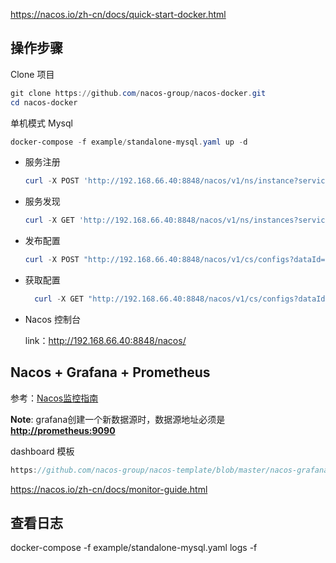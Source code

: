 https://nacos.io/zh-cn/docs/quick-start-docker.html

## 操作步骤

Clone 项目

```powershell
git clone https://github.com/nacos-group/nacos-docker.git
cd nacos-docker
```

单机模式 Mysql

```powershell
docker-compose -f example/standalone-mysql.yaml up -d
```

- 服务注册

  ```powershell
  curl -X POST 'http://192.168.66.40:8848/nacos/v1/ns/instance?serviceName=nacos.naming.serviceName&ip=20.18.7.10&port=8080'
  ```

- 服务发现

  ```powershell
  curl -X GET 'http://192.168.66.40:8848/nacos/v1/ns/instances?serviceName=nacos.naming.serviceName'
  ```

- 发布配置

  ```powershell
  curl -X POST "http://192.168.66.40:8848/nacos/v1/cs/configs?dataId=nacos.cfg.dataId&group=test&content=helloWorld"
  ```

- 获取配置

  ```powershell
    curl -X GET "http://192.168.66.40:8848/nacos/v1/cs/configs?dataId=nacos.cfg.dataId&group=test"
  ```

- Nacos 控制台

  link：http://192.168.66.40:8848/nacos/

## Nacos + Grafana + Prometheus

参考：[Nacos监控指南](https://nacos.io/zh-cn/docs/monitor-guide.html)

**Note**: grafana创建一个新数据源时，数据源地址必须是 **[http://prometheus:9090](http://prometheus:9090/)**



dashboard 模板

```java
https://github.com/nacos-group/nacos-template/blob/master/nacos-grafana.json
```

https://nacos.io/zh-cn/docs/monitor-guide.html



## 查看日志

docker-compose -f  example/standalone-mysql.yaml  logs -f 